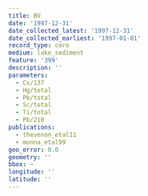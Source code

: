 ```yaml
---
title: BV
date: '1997-12-31'
date_collected_latest: '1997-12-31'
date_collected_earliest: '1997-01-01'
record_type: core
medium: lake_sediment
feature: '399'
description: ''
parameters:
  - Cs/137
  - Hg/total
  - Pb/total
  - Sc/total
  - Ti/total
  - Pb/210
publications:
  - thevenon_etal11
  - monna_etal99
geo_error: 0.0
geometry: ''
bbox: ~
longitude: ''
latitude: ''
---
```

